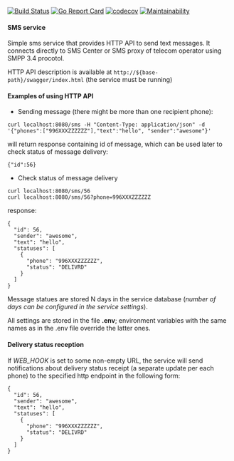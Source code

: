 [![Build Status](https://img.shields.io/travis/Dilshat/sms-sender/master.svg)](https://travis-ci.com/Dilshat/sms-sender)
[![Go Report Card](https://goreportcard.com/badge/github.com/Dilshat/sms-sender)](https://goreportcard.com/report/github.com/Dilshat/sms-sender)
[![codecov](https://codecov.io/gh/Dilshat/sms-sender/branch/master/graph/badge.svg)](https://codecov.io/gh/Dilshat/sms-sender)
[![Maintainability](https://api.codeclimate.com/v1/badges/558c328daf5a22e77a8e/maintainability)](https://codeclimate.com/github/Dilshat/sms-sender/maintainability)

#### SMS service
Simple sms service that provides HTTP API to send text messages.
It connects directly to SMS Center or SMS proxy of telecom operator using SMPP 3.4 procotol.

HTTP API description is available at `http://${base-path}/swagger/index.html` (the service must be running)

#### Examples of using HTTP API

- Sending message (there might be more than one recipient phone):
```
curl localhost:8080/sms -H "Content-Type: application/json" -d '{"phones":["996XXXZZZZZZ"],"text":"hello", "sender":"awesome"}'
```
will return response containing id of message, which can be used later to check status of message delivery:
```
{"id":56}
```

- Check status of message delivery
```
curl localhost:8080/sms/56
curl localhost:8080/sms/56?phone=996XXXZZZZZZ
```
response:
```
{
  "id": 56,
  "sender": "awesome",
  "text": "hello",
  "statuses": [
    {
      "phone": "996XXXZZZZZZ",
      "status": "DELIVRD"
    }
  ]
}
```

Message statues are stored N days in the service database (_number of days can be configured in the service settings_).

All settings are stored in the file **.env**; environment variables with the same names as in the .env file override the latter ones.

#### Delivery status reception

If _WEB_HOOK_ is set to some non-empty URL, the service will send notifications about delivery status receipt (a separate update per each phone) to the specified http endpoint in the following form:

```
{
  "id": 56,
  "sender": "awesome",
  "text": "hello",
  "statuses": [
    {
      "phone": "996XXXZZZZZZ",
      "status": "DELIVRD"
    }
  ]
}
```